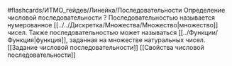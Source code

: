 #flashcards/ИТМО_гейдев/Линейка/Последовательности
Определение числовой последовательности
?
Последовательностью называется нумерованное [[../../Дискретка/Множества/Множество|множество]] чисел.
Также последовательностью может называться [[../Функции/Функция|функция]], заданная на множестве натуральных чисел.
[[Задание числовой последовательности]]
[[Свойства числовой последовательности]]

